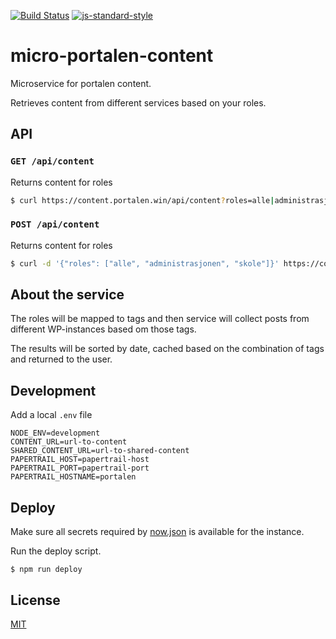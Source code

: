 [![Build Status](https://travis-ci.org/telemark/micro-portalen-content.svg?branch=master)](https://travis-ci.org/telemark/micro-portalen-content)
[![js-standard-style](https://img.shields.io/badge/code%20style-standard-brightgreen.svg?style=flat)](https://github.com/feross/standard)

# micro-portalen-content

Microservice for portalen content.

Retrieves content from different services based on your roles.

## API

### `GET /api/content`

Returns content for roles

```bash
$ curl https://content.portalen.win/api/content?roles=alle|administrasjonen|skole
```

### `POST /api/content`

Returns content for roles

```bash
$ curl -d '{"roles": ["alle", "administrasjonen", "skole"]}' https://content.portalen.win/api/content
```
## About the service

The roles will be mapped to tags and then service will collect posts from different WP-instances based om those tags.

The results will be sorted by date, cached based on the combination of tags and returned to the user.

## Development

Add a local `.env` file

```
NODE_ENV=development
CONTENT_URL=url-to-content
SHARED_CONTENT_URL=url-to-shared-content
PAPERTRAIL_HOST=papertrail-host
PAPERTRAIL_PORT=papertrail-port
PAPERTRAIL_HOSTNAME=portalen
```

## Deploy

Make sure all secrets required by [now.json](now.json) is available for the instance.

Run the deploy script.

```
$ npm run deploy
```

## License

[MIT](LICENSE)
